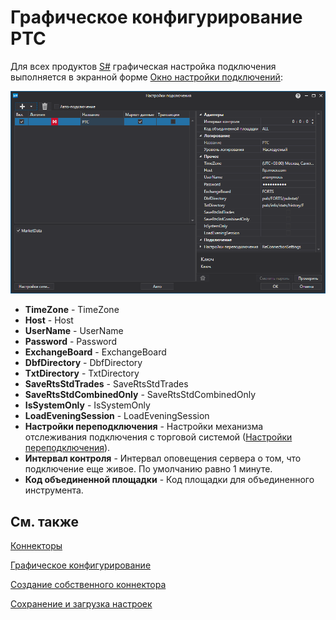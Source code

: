 # Графическое конфигурирование РТС

Для всех продуктов [S\#](../../../../api.md) графическая настройка подключения выполняется в экранной форме [Окно настройки подключений](../../../graphical_user_interface/connection_settings_window.md):

![API GUI Settings RTS](../../../../../images/api_gui_settings_rts.png)

- **TimeZone** \- TimeZone
- **Host** \- Host
- **UserName** \- UserName
- **Password** \- Password
- **ExchangeBoard** \- ExchangeBoard
- **DbfDirectory** \- DbfDirectory
- **TxtDirectory** \- TxtDirectory
- **SaveRtsStdTrades** \- SaveRtsStdTrades
- **SaveRtsStdCombinedOnly** \- SaveRtsStdCombinedOnly 
- **IsSystemOnly** \- IsSystemOnly
- **LoadEveningSession** \- LoadEveningSession
- **Настройки переподключения** \- Настройки механизма отслеживания подключения с торговой системой ([Настройки переподключения](../../reconnection_settings.md)). 
- **Интервал контроля** \- Интервал оповещения сервера о том, что подключение еще живое. По умолчанию равно 1 минуте. 
- **Код объединенной площадки** \- Код площадки для объединенного инструмента. 

## См. также

[Коннекторы](../../../connectors.md)

[Графическое конфигурирование](../../graphical_configuration.md)

[Создание собственного коннектора](../../creating_own_connector.md)

[Сохранение и загрузка настроек](../../save_and_load_settings.md)
